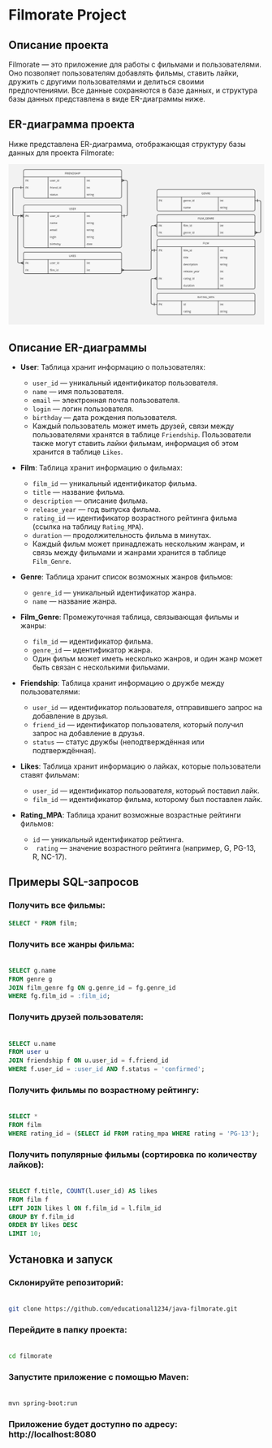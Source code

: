 # Filmorate Project

## Описание проекта

Filmorate — это приложение для работы с фильмами и пользователями. Оно позволяет пользователям добавлять фильмы, ставить лайки, дружить с другими пользователями и делиться своими предпочтениями. Все данные сохраняются в базе данных, и структура базы данных представлена в виде ER-диаграммы ниже.

## ER-диаграмма проекта

Ниже представлена ER-диаграмма, отображающая структуру базы данных для проекта Filmorate:
 
![ER Diagram](./assets/diagram.jpg)

## Описание ER-диаграммы

- **User**: Таблица хранит информацию о пользователях:
  - `user_id` — уникальный идентификатор пользователя.
  - `name` — имя пользователя.
  - `email` — электронная почта пользователя.
  - `login` — логин пользователя.
  - `birthday` — дата рождения пользователя.
  - Каждый пользователь может иметь друзей, связи между пользователями хранятся в таблице `Friendship`. Пользователи также могут ставить лайки фильмам, информация об этом хранится в таблице `Likes`.

- **Film**: Таблица хранит информацию о фильмах:
  - `film_id` — уникальный идентификатор фильма.
  - `title` — название фильма.
  - `description` — описание фильма.
  - `release_year` — год выпуска фильма.
  - `rating_id` —  идентификатор возрастного рейтинга фильма (ссылка на таблицу `Rating_MPA`).
  - `duration` — продолжительность фильма в минутах.
  - Каждый фильм может принадлежать нескольким жанрам, и связь между фильмами и жанрами хранится в таблице `Film_Genre`.

- **Genre**: Таблица хранит список возможных жанров фильмов:
  - `genre_id` — уникальный идентификатор жанра.
  - `name` — название жанра.

- **Film_Genre**: Промежуточная таблица, связывающая фильмы и жанры:
  - `film_id` — идентификатор фильма.
  - `genre_id` — идентификатор жанра.
  - Один фильм может иметь несколько жанров, и один жанр может быть связан с несколькими фильмами.

- **Friendship**: Таблица хранит информацию о дружбе между пользователями:
  - `user_id` — идентификатор пользователя, отправившего запрос на добавление в друзья.
  - `friend_id` — идентификатор пользователя, который получил запрос на добавление в друзья.
  - `status` — статус дружбы (неподтверждённая или подтверждённая).
 
- **Likes**: Таблица хранит информацию о лайках, которые пользователи ставят фильмам:

    - `user_id` — идентификатор пользователя, который поставил лайк.
    - `film_id` — идентификатор фильма, которому был поставлен лайк.

- **Rating_MPA**: Таблица хранит возможные возрастные рейтинги фильмов:

    - `id` — уникальный идентификатор рейтинга.
   - ` rating` — значение возрастного рейтинга (например, G, PG-13, R, NC-17).
  

## Примеры SQL-запросов

### Получить все фильмы:
```sql
SELECT * FROM film;
```
### Получить все жанры фильма:
```sql

SELECT g.name 
FROM genre g
JOIN film_genre fg ON g.genre_id = fg.genre_id
WHERE fg.film_id = :film_id;
```
### Получить друзей пользователя:

```sql

SELECT u.name 
FROM user u
JOIN friendship f ON u.user_id = f.friend_id 
WHERE f.user_id = :user_id AND f.status = 'confirmed';
```
### Получить фильмы по возрастному рейтингу:

```sql

SELECT * 
FROM film 
WHERE rating_id = (SELECT id FROM rating_mpa WHERE rating = 'PG-13');
```
### Получить популярные фильмы (сортировка по количеству лайков):

```sql

SELECT f.title, COUNT(l.user_id) AS likes 
FROM film f
LEFT JOIN likes l ON f.film_id = l.film_id
GROUP BY f.film_id
ORDER BY likes DESC
LIMIT 10;
```
## Установка и запуск

### Склонируйте репозиторий:

  ```  bash

git clone https://github.com/educational1234/java-filmorate.git
```
### Перейдите в папку проекта:

```bash

cd filmorate
```
### Запустите приложение с помощью Maven:

```bash

mvn spring-boot:run
```
### Приложение будет доступно по адресу: http://localhost:8080
